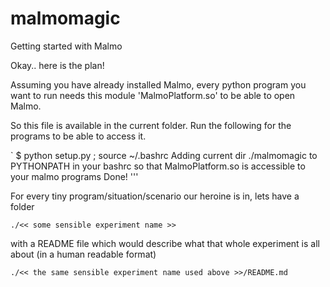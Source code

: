 # malmomagic
Getting started with Malmo


Okay.. here is the plan!

Assuming you have already installed Malmo, every python program you want to run needs this module 'MalmoPlatform.so' to be able to open Malmo.

So this file is available in the current folder. Run the following for the programs to be able to access it.
 
`
$ python setup.py ; source ~/.bashrc 
Adding current dir ./malmomagic to PYTHONPATH in your bashrc so that MalmoPlatform.so is accessible to your malmo programs
Done!
'''

For every tiny program/situation/scenario our heroine is in, lets have a folder 

`./<< some sensible experiment name >>`

with a README file which would describe what that whole experiment is all about (in a human readable format)

`./<< the same sensible experiment name used above >>/README.md`

